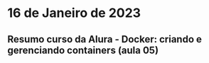# 16 de Janeiro de 2023

## Resumo curso da Alura - Docker: criando e gerenciando containers (aula 05)